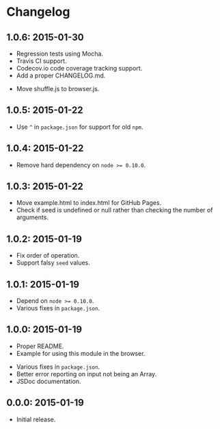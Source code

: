 # Changelog

## 1.0.6: 2015-01-30

+ Regression tests using Mocha.
+ Travis CI support.
+ Codecov.io code coverage tracking support.
+ Add a proper CHANGELOG.md.
* Move shuffle.js to browser.js.

## 1.0.5: 2015-01-22

* Use `^` in `package.json` for support for old `npm`.

## 1.0.4: 2015-01-22

* Remove hard dependency on `node >= 0.10.0`.

## 1.0.3: 2015-01-22

* Move example.html to index.html for GitHub Pages.
* Check if seed is undefined or null rather than checking the number of
  arguments.

## 1.0.2: 2015-01-19

* Fix order of operation.
* Support falsy `seed` values.

## 1.0.1: 2015-01-19

* Depend on `node >= 0.10.0`.
* Various fixes in `package.json`.

## 1.0.0: 2015-01-19

+ Proper README.
+ Example for using this module in the browser.
* Various fixes in `package.json`.
* Better error reporting on input not being an Array.
* JSDoc documentation.

## 0.0.0: 2015-01-19

+ Initial release.
